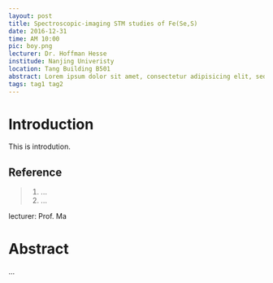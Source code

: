 ```yaml
---
layout: post
title: Spectroscopic-imaging STM studies of Fe(Se,S)
date: 2016-12-31
time: AM 10:00
pic: boy.png
lecturer: Dr. Hoffman Hesse
institude: Nanjing Univeristy
location: Tang Building B501
abstract: Lorem ipsum dolor sit amet, consectetur adipisicing elit, sed do eiusmod tempor incididunt ut labore et dolore magna aliqua. Ut enim ad minim veniam, quis nostrud
tags: tag1 tag2
---
```


# Introduction

This is introdution.

## Reference

> 1. ...
> 2. ...

lecturer: Prof. Ma
# Abstract

...

